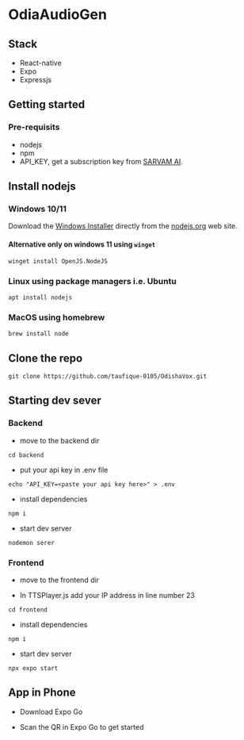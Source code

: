 # OdiaAudioGen
## Stack
- React-native
- Expo
- Expressjs

## Getting started
### Pre-requisits
- nodejs
- npm
- API_KEY, get a subscription key from [SARVAM AI](https://dashbord.sarvam.ai).

## Install nodejs

### Windows 10/11 

Download the [Windows Installer](https://nodejs.org/en/download) directly from the [nodejs.org](https://nodejs.org/en/#home-downloadhead) web site.

#### Alternative only on windows 11 using `winget`

```
winget install OpenJS.NodeJS
```

### Linux using package managers i.e. Ubuntu

```
apt install nodejs
```

### MacOS using homebrew

```
brew install node
```

## Clone the repo

```
git clone https://github.com/taufique-0105/OdishaVox.git
```

## Starting dev sever
### Backend
- move to the backend dir

```
cd backend
```

- put your api key in .env file

```
echo "API_KEY=<paste your api key here>" > .env
```

- install dependencies

```
npm i
```

- start dev server
```
nodemon serer
```

### Frontend
- move to the frontend dir

- In TTSPlayer.js add your IP address in line number 23
 
```
cd frontend
```
- install dependencies

```
npm i
```

- start dev server
```
npx expo start
```

## App in Phone

- Download Expo Go

- Scan the QR in Expo Go to get started
